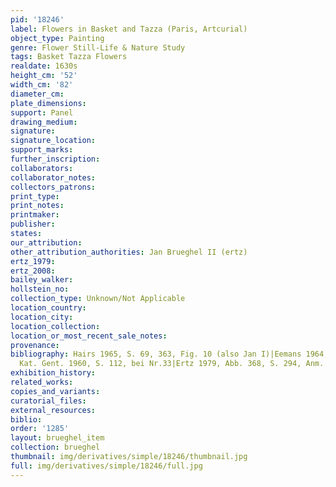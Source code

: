 ```yaml
---
pid: '18246'
label: Flowers in Basket and Tazza (Paris, Artcurial)
object_type: Painting
genre: Flower Still-Life & Nature Study
tags: Basket Tazza Flowers
realdate: 1630s
height_cm: '52'
width_cm: '82'
diameter_cm: 
plate_dimensions: 
support: Panel
drawing_medium: 
signature: 
signature_location: 
support_marks: 
further_inscription: 
collaborators: 
collaborator_notes: 
collectors_patrons: 
print_type: 
print_notes: 
printmaker: 
publisher: 
states: 
our_attribution: 
other_attribution_authorities: Jan Brueghel II (ertz)
ertz_1979: 
ertz_2008: 
bailey_walker: 
hollstein_no: 
collection_type: Unknown/Not Applicable
location_country: 
location_city: 
location_collection: 
location_or_most_recent_sale_notes: 
provenance: 
bibliography: Hairs 1965, S. 69, 363, Fig. 10 (also Jan I)|Eemans 1964, 48, Abb. 49|Ausst.
  Kat. Gent. 1960, S. 112, bei Nr.33|Ertz 1979, Abb. 368, S. 294, Anm. 387.
exhibition_history: 
related_works: 
copies_and_variants: 
curatorial_files: 
external_resources: 
biblio: 
order: '1285'
layout: brueghel_item
collection: brueghel
thumbnail: img/derivatives/simple/18246/thumbnail.jpg
full: img/derivatives/simple/18246/full.jpg
---
```

